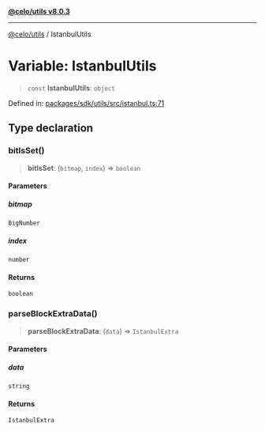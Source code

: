 [**@celo/utils v8.0.3**](../README.md)

***

[@celo/utils](../README.md) / IstanbulUtils

# Variable: IstanbulUtils

> `const` **IstanbulUtils**: `object`

Defined in: [packages/sdk/utils/src/istanbul.ts:71](https://github.com/celo-org/developer-tooling/blob/master/packages/sdk/utils/src/istanbul.ts#L71)

## Type declaration

### bitIsSet()

> **bitIsSet**: (`bitmap`, `index`) => `boolean`

#### Parameters

##### bitmap

`BigNumber`

##### index

`number`

#### Returns

`boolean`

### parseBlockExtraData()

> **parseBlockExtraData**: (`data`) => `IstanbulExtra`

#### Parameters

##### data

`string`

#### Returns

`IstanbulExtra`
